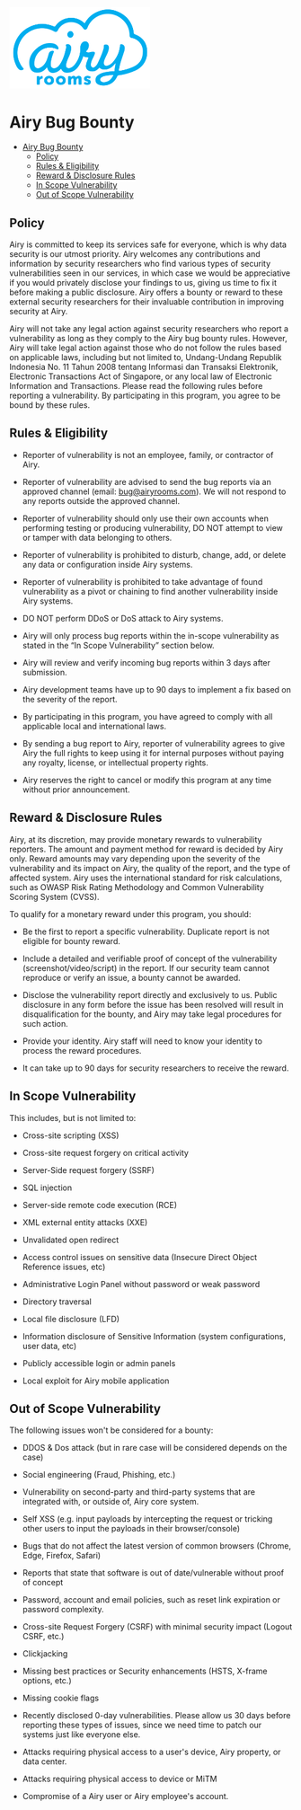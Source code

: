 <img src="./airyrooms.png" width="250"><br />

# Airy Bug Bounty
- [Airy Bug Bounty](#airy-bug-bounty)
    - [Policy](#policy)
    - [Rules & Eligibility](#rules--eligibility)
    - [Reward & Disclosure Rules](#reward--disclosure-rules)
    - [In Scope Vulnerability](#in-scope-vulnerability)
    - [Out of Scope Vulnerability](#out-of-scope-vulnerability)

## Policy
Airy is committed to keep its services safe for everyone, which is why data security is our utmost priority. Airy welcomes any contributions and information by security researchers who find various types of security vulnerabilities seen in our services, in which case we would be appreciative if you would privately disclose your findings to us, giving us time to fix it before making a public disclosure. Airy offers a bounty or reward to these external security researchers for their invaluable contribution in improving security at Airy. 

Airy will not take any legal action against security researchers who report a vulnerability as long as they comply to the Airy bug bounty rules. However, Airy will take legal action against those who do not follow the rules based on applicable laws, including but not limited to, Undang-Undang Republik Indonesia No. 11 Tahun 2008 tentang Informasi dan Transaksi Elektronik, Electronic Transactions Act of Singapore, or any local law of Electronic Information and Transactions. Please read the following rules before reporting a vulnerability. By participating in this program, you agree to be bound by these rules. 

## Rules & Eligibility

- Reporter of vulnerability is not an employee, family, or contractor of Airy.

- Reporter of vulnerability are advised to send the bug reports via an approved channel (email: bug@airyrooms.com). We will not respond to any reports outside the approved channel.

- Reporter of vulnerability should only use their own accounts when performing testing or producing vulnerability, DO NOT attempt to view or tamper with data belonging to others.

- Reporter of vulnerability is prohibited to disturb, change, add, or delete any data or configuration inside Airy systems.

- Reporter of vulnerability is prohibited to take advantage of found vulnerability as a pivot or chaining to find another vulnerability inside Airy systems.

- DO NOT perform DDoS or DoS attack to Airy systems.

- Airy will only process bug reports within the in-scope vulnerability as stated in the “In Scope Vulnerability” section below. 

- Airy will review and verify incoming bug reports within 3 days after submission.

- Airy development teams have up to 90 days to implement a fix based on the severity of the report.

- By participating in this program, you have agreed to comply with all applicable local and international laws.

- By sending a bug report to Airy, reporter of vulnerability agrees to give Airy the full rights to keep using it for internal purposes without paying any royalty, license, or intellectual property rights.

- Airy reserves the right to cancel or modify this program at any time without prior announcement.

## Reward & Disclosure Rules
Airy, at its discretion, may provide monetary rewards to vulnerability reporters. The amount and payment method for reward is decided by Airy only. Reward amounts may vary depending upon the severity of the vulnerability and its impact on Airy, the quality of the report, and the type of affected system. Airy uses the international standard for risk calculations, such as OWASP Risk Rating Methodology and Common Vulnerability Scoring System (CVSS).
 

To qualify for a monetary reward under this program, you should:

- Be the first to report a specific vulnerability. Duplicate report is not eligible for bounty reward.

- Include a detailed and verifiable proof of concept of the vulnerability (screenshot/video/script) in the report. If our security team cannot reproduce or verify an issue, a bounty cannot be awarded. 

- Disclose the vulnerability report directly and exclusively to us. Public disclosure in any form before the issue has been resolved will result in disqualification for the bounty, and Airy may take legal procedures for such action.

- Provide your identity. Airy staff will need to know your identity to process the reward procedures.

- It can take up to 90 days for security researchers to receive the reward. 

## In Scope Vulnerability
This includes, but is not limited to:

- Cross-site scripting (XSS)

- Cross-site request forgery on critical activity

- Server-Side request forgery (SSRF)

- SQL injection

- Server-side remote code execution (RCE)

- XML external entity attacks (XXE)

- Unvalidated open redirect 

- Access control issues on sensitive data (Insecure Direct Object Reference issues, etc)

- Administrative Login Panel without password or weak password

- Directory traversal

- Local file disclosure (LFD)

- Information disclosure of Sensitive Information (system configurations, user data, etc)

- Publicly accessible login or admin panels

- Local exploit for Airy mobile application


## Out of Scope Vulnerability
The following issues won't be considered for a bounty:

- DDOS & Dos attack (but in rare case will be considered depends on the case)

- Social engineering (Fraud, Phishing, etc.)

- Vulnerability on second-party and third-party systems that are integrated with, or outside of, Airy core system.

- Self XSS  (e.g. input payloads by intercepting the request or tricking other users to input the payloads in their browser/console)

- Bugs that do not affect the latest version of common browsers (Chrome, Edge, Firefox, Safari)

- Reports that state that software is out of date/vulnerable without proof of concept

- Password, account and email policies, such as reset link expiration or password complexity.

- Cross-site Request Forgery (CSRF) with minimal security impact (Logout CSRF, etc.)

- Clickjacking

- Missing best practices or Security enhancements (HSTS, X-frame options, etc.)

- Missing cookie flags

- Recently disclosed 0-day vulnerabilities. Please allow us 30 days before reporting these types of issues, since we need time to patch our systems just like everyone else.

- Attacks requiring physical access to a user's device, Airy property, or data center.

- Attacks requiring physical access to device or MiTM

- Compromise of a Airy user or Airy employee's account.